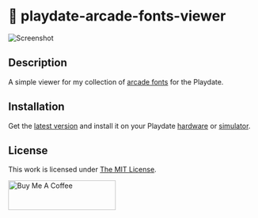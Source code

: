 # 👾 playdate-arcade-fonts-viewer

![Screenshot](https://raw.github.com/idleberg/playdate-arcade-fonts-viewer/main/screenshot.png)

## Description

A simple viewer for my collection of [arcade fonts](https://idleberg.github.io/playdate-arcade-fonts) for the Playdate.

## Installation

Get the [latest version](https://github.com/idleberg/playdate-arcade-fonts-viewer/releases/latest) and install it on your Playdate [hardware](https://sdk.play.date/1.11.1/Inside%20Playdate.html#_running_your_game_on_playdate_hardware) or [simulator](https://sdk.play.date/1.11.1/Inside%20Playdate.html#_running_your_game).

## License

This work is licensed under [The MIT License](https://opensource.org/licenses/MIT).

<a href="https://www.buymeacoffee.com/idleberg" target="_blank"><img src="https://cdn.buymeacoffee.com/buttons/v2/default-yellow.png" alt="Buy Me A Coffee" style="height: 60px !important;width: 217px !important;" ></a>
